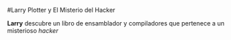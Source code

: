 #Larry Plotter y El Misterio del Hacker

**Larry** descubre un libro de ensamblador y compiladores que pertenece a
un misterioso *hacker*
